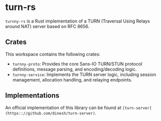 # turn-rs

`turnny-rs` is a Rust implementation of a TURN (Traversal Using Relays around NAT) server based on RFC 8656.

## Crates

This workspace contains the following crates:

*   `turnny-proto`: Provides the core Sans-IO TURN/STUN protocol definitions, message parsing, and encoding/decoding logic.
*   `turnny-service`: Implements the TURN server logic, including session management, allocation handling, and relaying endpoints.

## Implementations

An official implementation of this library can be found at `[turn-server](https:://github.com/dinesh/turn-server)`.
